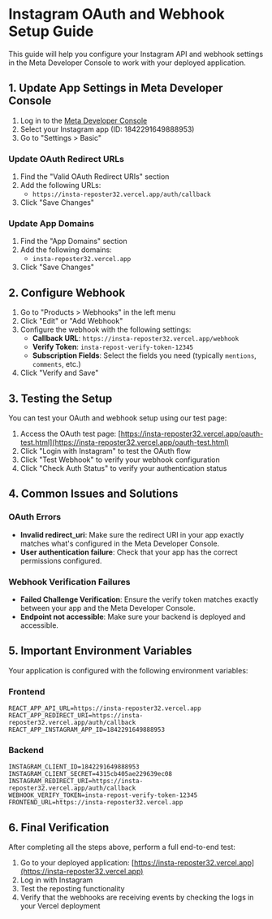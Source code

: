 # Instagram OAuth and Webhook Setup Guide

This guide will help you configure your Instagram API and webhook settings in the Meta Developer Console to work with your deployed application.

## 1. Update App Settings in Meta Developer Console

1. Log in to the [Meta Developer Console](https://developers.facebook.com/)
2. Select your Instagram app (ID: 1842291649888953)
3. Go to "Settings > Basic"

### Update OAuth Redirect URLs

1. Find the "Valid OAuth Redirect URIs" section
2. Add the following URLs:
   - `https://insta-reposter32.vercel.app/auth/callback`
3. Click "Save Changes"

### Update App Domains

1. Find the "App Domains" section
2. Add the following domains:
   - `insta-reposter32.vercel.app`
3. Click "Save Changes"

## 2. Configure Webhook

1. Go to "Products > Webhooks" in the left menu
2. Click "Edit" or "Add Webhook"
3. Configure the webhook with the following settings:
   - **Callback URL**: `https://insta-reposter32.vercel.app/webhook`
   - **Verify Token**: `insta-repost-verify-token-12345`
   - **Subscription Fields**: Select the fields you need (typically `mentions`, `comments`, etc.)
4. Click "Verify and Save"

## 3. Testing the Setup

You can test your OAuth and webhook setup using our test page:

1. Access the OAuth test page: [https://insta-reposter32.vercel.app/oauth-test.html](https://insta-reposter32.vercel.app/oauth-test.html)
2. Click "Login with Instagram" to test the OAuth flow
3. Click "Test Webhook" to verify your webhook configuration
4. Click "Check Auth Status" to verify your authentication status

## 4. Common Issues and Solutions

### OAuth Errors

- **Invalid redirect_uri**: Make sure the redirect URI in your app exactly matches what's configured in the Meta Developer Console.
- **User authentication failure**: Check that your app has the correct permissions configured.

### Webhook Verification Failures

- **Failed Challenge Verification**: Ensure the verify token matches exactly between your app and the Meta Developer Console.
- **Endpoint not accessible**: Make sure your backend is deployed and accessible.

## 5. Important Environment Variables

Your application is configured with the following environment variables:

### Frontend
```
REACT_APP_API_URL=https://insta-reposter32.vercel.app
REACT_APP_REDIRECT_URI=https://insta-reposter32.vercel.app/auth/callback
REACT_APP_INSTAGRAM_APP_ID=1842291649888953
```

### Backend
```
INSTAGRAM_CLIENT_ID=1842291649888953
INSTAGRAM_CLIENT_SECRET=4315cb405ae229639ec08
INSTAGRAM_REDIRECT_URI=https://insta-reposter32.vercel.app/auth/callback
WEBHOOK_VERIFY_TOKEN=insta-repost-verify-token-12345
FRONTEND_URL=https://insta-reposter32.vercel.app
```

## 6. Final Verification

After completing all the steps above, perform a full end-to-end test:

1. Go to your deployed application: [https://insta-reposter32.vercel.app](https://insta-reposter32.vercel.app)
2. Log in with Instagram
3. Test the reposting functionality
4. Verify that the webhooks are receiving events by checking the logs in your Vercel deployment
